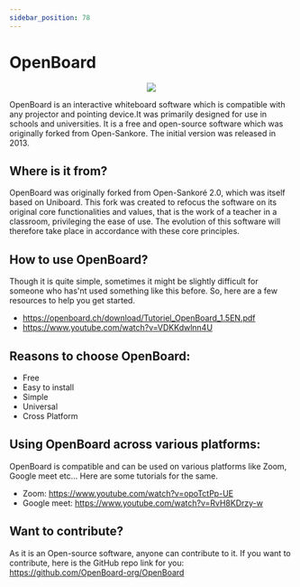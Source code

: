 ```yaml
---
sidebar_position: 78
---
```


# OpenBoard

<p align="center">
  <img  src="https://upload.wikimedia.org/wikipedia/commons/thumb/f/f7/OpenBoard.png/800px-OpenBoard.png"/>
</p>

OpenBoard is an interactive whiteboard software which is compatible with any projector and pointing device.It was primarily designed for use in schools and universities. It is a free and open-source software which was originally forked from Open-Sankore. The initial version was released in 2013.

## Where is it from?

OpenBoard was originally forked from Open-Sankoré 2.0, which was itself based on Uniboard. This fork was created to refocus the software on its original core functionalities and values, that is the work of a teacher in a classroom, privileging the ease of use. The evolution of this software will therefore take place in accordance with these core principles.

## How to use OpenBoard?

Though it is quite simple, sometimes it might be slightly difficult for someone who has'nt used something like this before. So, here are a few resources to help you get started.
- https://openboard.ch/download/Tutoriel_OpenBoard_1.5EN.pdf
- https://www.youtube.com/watch?v=VDKKdwlnn4U

## Reasons to choose OpenBoard:

- Free
- Easy to install
- Simple
- Universal
- Cross Platform

## Using OpenBoard across various platforms:

OpenBoard is compatible and can be used on various platforms like Zoom, Google meet etc... Here are some tutorials for the same.
- Zoom: https://www.youtube.com/watch?v=opoTctPp-UE
- Google meet: https://www.youtube.com/watch?v=RvH8KDrzy-w



## Want to contribute?

As it is an Open-source software, anyone can contribute to it. If you want to contribute, here is the GitHub repo link for you: https://github.com/OpenBoard-org/OpenBoard


